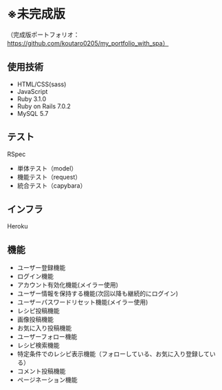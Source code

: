 # ※未完成版
（完成版ポートフォリオ：https://github.com/koutaro0205/my_portfolio_with_spa）
## 使用技術
* HTML/CSS(sass)
* JavaScript
* Ruby 3.1.0
* Ruby on Rails 7.0.2
* MySQL 5.7

## テスト
RSpec
* 単体テスト（model）
* 機能テスト（request）
* 統合テスト（capybara）

## インフラ
Heroku

## 機能
* ユーザー登録機能
* ログイン機能
* アカウント有効化機能(メイラー使用)
* ユーザー情報を保持する機能(次回以降も継続的にログイン)
* ユーザーパスワードリセット機能(メイラー使用)
* レシピ投稿機能
* 画像投稿機能
* お気に入り投稿機能
* ユーザーフォロー機能
* レシピ検索機能
* 特定条件でのレシピ表示機能（フォローしている、お気に入り登録している）
* コメント投稿機能
* ページネーション機能

